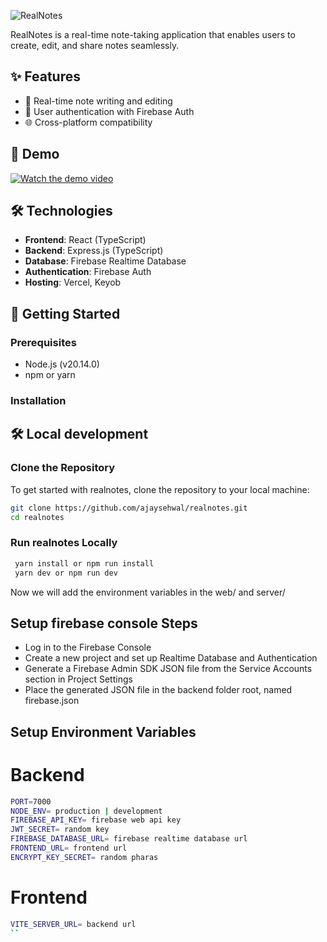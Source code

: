 ![RealNotes](https://socialify.git.ci/ajaysehwal/realnotes/image?description=1&descriptionEditable=RealNotes%20is%20a%20real-time%20note-taking%20application%20built%20with%20React%2C%20Express.js%2C%20and%20Firebase.%20It%20allows%20users%20to%20create%2C%20edit%2C%20and%20share%20notes%20in%20real-time.%0A&language=1&logo=https%3A%2F%2Fsvgl.app%2Flibrary%2Freact.svg&name=1&owner=1&theme=Light)

RealNotes is a real-time note-taking application that enables users to create, edit, and share notes seamlessly.

## ✨ Features

- 📝 Real-time note writing and editing
- 🔐 User authentication with Firebase Auth
- 🌐 Cross-platform compatibility

## 🎥 Demo

[![Watch the demo video](https://firebasestorage.googleapis.com/v0/b/realnotes-75c1d.appspot.com/o/realnote-thumb.png?alt=media&token=dc8e3e75-46ba-4b04-b2c1-167af1f1a9c5)](https://firebasestorage.googleapis.com/v0/b/realnotes-75c1d.appspot.com/o/realnotes-demo.mp4?alt=media&token=543cba32-d4fe-4098-82de-8ef29d7d7187)

## 🛠️ Technologies

- **Frontend**: React (TypeScript)
- **Backend**: Express.js (TypeScript)
- **Database**: Firebase Realtime Database
- **Authentication**: Firebase Auth
- **Hosting**: Vercel, Keyob

## 🚀 Getting Started

### Prerequisites

- Node.js (v20.14.0)
- npm or yarn

### Installation

## 🛠️ Local development
### Clone the Repository

To get started with realnotes, clone the repository to your local machine:

```sh
git clone https://github.com/ajaysehwal/realnotes.git
cd realnotes
```
### Run realnotes Locally
```sh
 yarn install or npm run install
 yarn dev or npm run dev
```
Now we will add the environment variables in the web/ and server/

## Setup firebase console Steps
- Log in to the Firebase Console
- Create a new project and set up Realtime Database and Authentication
- Generate a Firebase Admin SDK JSON file from the Service Accounts section in Project Settings
- Place the generated JSON file in the backend folder root, named firebase.json

## Setup Environment Variables
# Backend
```sh
PORT=7000
NODE_ENV= production | development
FIREBASE_API_KEY= firebase web api key
JWT_SECRET= random key
FIREBASE_DATABASE_URL= firebase realtime database url
FRONTEND_URL= frontend url
ENCRYPT_KEY_SECRET= random pharas
```
# Frontend 
```sh
VITE_SERVER_URL= backend url
``
